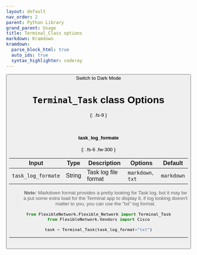 ```yaml
---
layout: default
nav_order: 2
parent: Python Library
grand_parent: Usage
title: Terminal_Class options
markdown: Kramdown
kramdown:
  parse_block_html: true
  auto_ids: true
  syntax_highlighter: coderay
---
```


<button class="btn js-toggle-dark-mode">Switch to Dark Mode

<script>
const toggleDarkMode = document.querySelector('.js-toggle-dark-mode');

jtd.addEvent(toggleDarkMode, 'click', function(){
  if (jtd.getTheme() === 'dark') {
    jtd.setTheme('light');
    toggleDarkMode.textContent = 'Switch to Dark Mode';
  } else {
    jtd.setTheme('dark');
    toggleDarkMode.textContent = 'Switch to Light Mode';
  }
});
</script>


# `Terminal_Task` class Options
{: .fs-9 }

<br>


#### task_log_formate
{: .fs-6 .fw-300 }


| Input             | Type   | Description          | Options            | Default    |
| ----------------- | ------ | -------------------- | ------------------ | ---------- |
| `task_log_formate` | String | Task log file format | `markdown`,  `txt` | `markdown` |

> **Note:** Markdown format provides a pretty looking for Task log, but it may be a put some extra load for the Terminal app to display it, if log looking doesn't matter to you, you can use the "txt" log format.


```python
from FlexibleNetwork.Flexible_Network import Terminal_Task
from FlexibleNetwork.Vendors import Cisco

task = Terminal_Task(task_log_format="txt")
```



---

<br>
